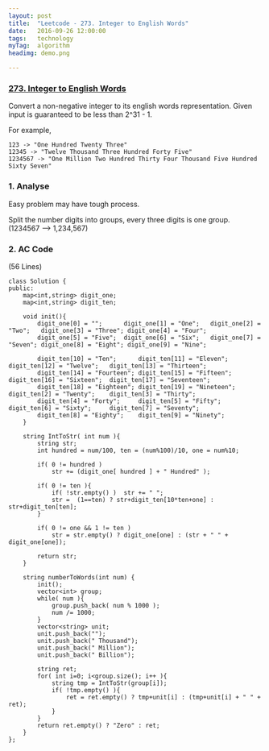 ```yaml
---
layout: post
title:  "Leetcode - 273. Integer to English Words"
date:   2016-09-26 12:00:00
tags:	technology
myTag:	algorithm
headimg: demo.png

---
```


### [273. Integer to English Words](https://leetcode.com/problems/integer-to-english-words/)

Convert a non-negative integer to its english words representation. Given input is guaranteed to be less than 2^31 - 1.

For example,

	123 -> "One Hundred Twenty Three"
	12345 -> "Twelve Thousand Three Hundred Forty Five"
	1234567 -> "One Million Two Hundred Thirty Four Thousand Five Hundred Sixty Seven"

### 1. Analyse

Easy problem may have tough process.

Split the number digits into groups, every three digits is one group. (1234567 --> 1,234,567)

### 2. AC Code

(56 Lines)

    class Solution {
    public:
        map<int,string> digit_one;
        map<int,string> digit_ten;

        void init(){
            digit_one[0] = "";      digit_one[1] = "One";   digit_one[2] = "Two";   digit_one[3] = "Three"; digit_one[4] = "Four";  
            digit_one[5] = "Five";  digit_one[6] = "Six";   digit_one[7] = "Seven"; digit_one[8] = "Eight"; digit_one[9] = "Nine";  

            digit_ten[10] = "Ten";      digit_ten[11] = "Eleven";   digit_ten[12] = "Twelve";   digit_ten[13] = "Thirteen"; 
            digit_ten[14] = "Fourteen"; digit_ten[15] = "Fifteen";  digit_ten[16] = "Sixteen";  digit_ten[17] = "Seventeen";    
            digit_ten[18] = "Eighteen"; digit_ten[19] = "Nineteen"; digit_ten[2] = "Twenty";    digit_ten[3] = "Thirty";
            digit_ten[4] = "Forty";     digit_ten[5] = "Fifty";     digit_ten[6] = "Sixty";     digit_ten[7] = "Seventy";   
            digit_ten[8] = "Eighty";    digit_ten[9] = "Ninety";    
        }

        string IntToStr( int num ){
            string str;
            int hundred = num/100, ten = (num%100)/10, one = num%10;

            if( 0 != hundred )
                str += (digit_one[ hundred ] + " Hundred" );
            
            if( 0 != ten ){
                if( !str.empty() )  str += " ";
				str =  (1==ten) ? str+digit_ten[10*ten+one] : str+digit_ten[ten];
            }

            if( 0 != one && 1 != ten )
				str = str.empty() ? digit_one[one] : (str + " " + digit_one[one]);

            return str;
        }

        string numberToWords(int num) {
            init();
            vector<int> group;
            while( num ){
                group.push_back( num % 1000 );
                num /= 1000;
            }
            vector<string> unit;
            unit.push_back("");         
            unit.push_back(" Thousand");    
            unit.push_back(" Million"); 
            unit.push_back(" Billion");

            string ret;
            for( int i=0; i<group.size(); i++ ){
                string tmp = IntToStr(group[i]);
                if( !tmp.empty() ){
                    ret = ret.empty() ? tmp+unit[i] : (tmp+unit[i] + " " + ret);
                }
            }
            return ret.empty() ? "Zero" : ret;
        }
    };

